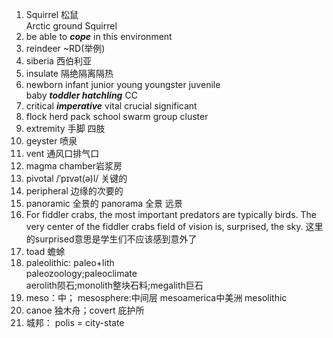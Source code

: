1. Squirrel 松鼠    
Arctic ground Squirrel
2. be able to ***cope*** in this environment
3. reindeer ~RD(举例)
4. siberia 西伯利亚
5. insulate 隔绝隔离隔热
6. newborn infant junior young youngster juvenile    
baby ***toddler hatchling***  CC
7. critical ***imperative*** vital crucial significant
8. flock herd pack school swarm group cluster
9. extremity 手脚 四肢  
10. geyster 喷泉
11. vent 通风口排气口
12. magma chamber岩浆房
13. pivotal /ˈpɪvət(ə)l/ 关键的
14. peripheral 边缘的次要的
15. panoramic 全景的 panorama 全景 远景
16. For fiddler crabs, the most important predators are typically birds. The very center of the fiddler crabs field of vision is, surprised, the sky.  这里的surprised意思是学生们不应该感到意外了
17. toad  蟾蜍
18. paleolithic: paleo+lith     
paleozoology;paleoclimate      
aerolith陨石;monolith整块石料;megalith巨石
19. meso：中； mesosphere:中间层 mesoamerica中美洲 mesolithic
20. canoe 独木舟；covert 庇护所
21. 城邦： polis = city-state


